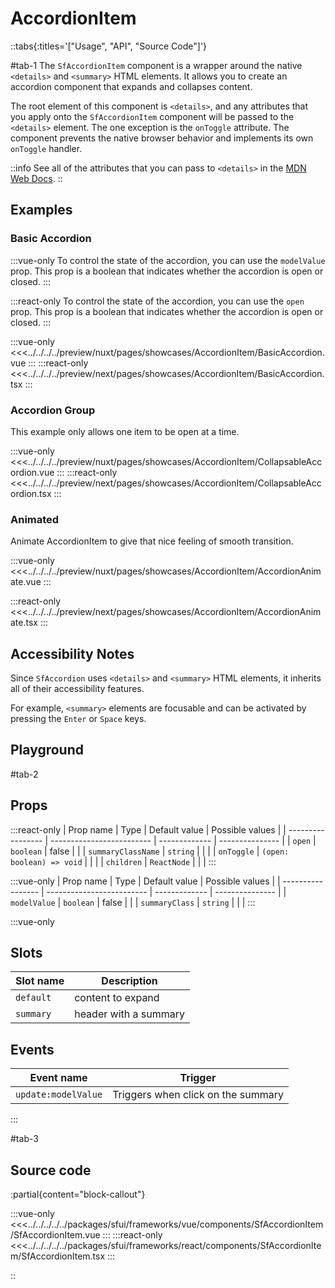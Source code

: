 # AccordionItem

::tabs{:titles='["Usage", "API", "Source Code"]'}

#tab-1
The `SfAccordionItem` component is a wrapper around the native `<details>` and `<summary>` HTML elements. It allows you to create an accordion component that expands and collapses content.

The root element of this component is `<details>`, and any attributes that you apply onto the `SfAccordionItem` component will be passed to the `<details>` element. The one exception is the `onToggle` attribute. The component prevents the native browser behavior and implements its own `onToggle` handler.

::info
See all of the attributes that you can pass to `<details>` in the [MDN Web Docs](https://developer.mozilla.org/en-US/docs/Web/HTML/Element/details).
::

## Examples

### Basic Accordion

:::vue-only
To control the state of the accordion, you can use the `modelValue` prop. This prop is a boolean that indicates whether the accordion is open or closed.
:::

:::react-only
To control the state of the accordion, you can use the `open` prop. This prop is a boolean that indicates whether the accordion is open or closed.
:::


<Showcase showcase-name="AccordionItem/BasicAccordion" style="min-height:400px">

:::vue-only
<<<../../../../preview/nuxt/pages/showcases/AccordionItem/BasicAccordion.vue
:::
:::react-only
<<<../../../../preview/next/pages/showcases/AccordionItem/BasicAccordion.tsx
:::

</Showcase>

### Accordion Group

This example only allows one item to be open at a time.

<Showcase showcase-name="AccordionItem/CollapsableAccordion" style="min-height:400px">

:::vue-only
<<<../../../../preview/nuxt/pages/showcases/AccordionItem/CollapsableAccordion.vue
:::
:::react-only
<<<../../../../preview/next/pages/showcases/AccordionItem/CollapsableAccordion.tsx
:::

</Showcase>

### Animated

Animate AccordionItem to give that nice feeling of smooth transition.

<Showcase showcase-name="AccordionItem/AccordionAnimate" style="min-height:400px">

:::vue-only
<<<../../../../preview/nuxt/pages/showcases/AccordionItem/AccordionAnimate.vue
:::

:::react-only
<<<../../../../preview/next/pages/showcases/AccordionItem/AccordionAnimate.tsx
:::

</Showcase>

## Accessibility Notes

Since `SfAccordion` uses `<details>` and `<summary>` HTML elements, it inherits all of their accessibility features.

For example, `<summary>` elements are focusable and can be activated by pressing the `Enter` or `Space` keys.

## Playground

<Generate style="height: 450px" />

#tab-2

## Props

:::react-only
| Prop name         | Type                      | Default value | Possible values |
| ----------------- | ------------------------- | ------------- | --------------- |
| `open`              | `boolean`                 | false         |                 |
| `summaryClassName`  | `string`                  |               |                 |
| `onToggle`          | `(open: boolean) => void` |               |                 |
| `children`          | `ReactNode`               |               |                 |
:::


:::vue-only
| Prop name         | Type                      | Default value | Possible values |
| ----------------- | ------------------------- | ------------- | --------------- |
| `modelValue`        | `boolean`                 | false         |                 |
| `summaryClass`      | `string`                  |               |                 |
:::

:::vue-only
## Slots

| Slot name | Description           |
| --------- | --------------------- |
| `default`   | content to expand     |
| `summary`   | header with a summary |

## Events

| Event name            | Trigger                            |
| --------------------- | ---------------------------------- |
| `update:modelValue`     | Triggers when click on the summary |
:::

#tab-3
## Source code

:partial{content="block-callout"}

:::vue-only
<<<../../../../../packages/sfui/frameworks/vue/components/SfAccordionItem/SfAccordionItem.vue
:::
:::react-only
<<<../../../../../packages/sfui/frameworks/react/components/SfAccordionItem/SfAccordionItem.tsx
:::

::
